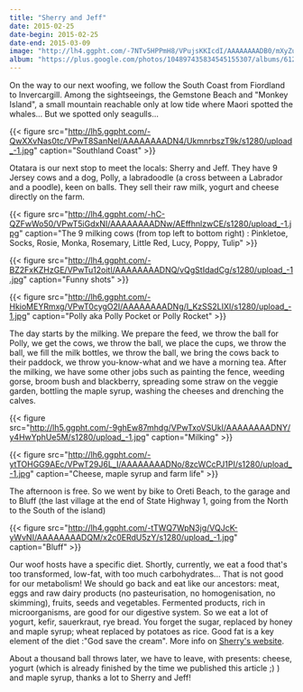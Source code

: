 ```yaml
---
title: "Sherry and Jeff"
date: 2015-02-25
date-begin: 2015-02-25
date-end: 2015-03-09
image: "http://lh4.ggpht.com/-7NTv5HPPmH8/VPujsKKIcdI/AAAAAAAADB0/mXyZuivmRro/s1280/upload_-1.jpg"
album: "https://plus.google.com/photos/104897435834545155307/albums/6123665301348472513"
---
```


On the way to our next woofing, we follow the South Coast from Fiordland to Invercargill. Among the sightseeings, the Gemstone Beach and "Monkey Island", a small mountain reachable only at low tide where Maori spotted the whales... But we spotted only seagulls...

{{< figure src="http://lh5.ggpht.com/-QwXXvNas0tc/VPwT8SanNeI/AAAAAAAADN4/UkmnrbszT9k/s1280/upload_-1.jpg" caption="Southland Coast" >}}

Otatara is our next stop to meet the locals: Sherry and Jeff. They have 9 Jersey cows and a dog, Polly, a labradoodle (a cross between a Labrador and a poodle), keen on balls. They sell their raw milk, yogurt and cheese directly on the farm.

{{< figure src="http://lh4.ggpht.com/-hC-QZFwWo50/VPwT5iGdxNI/AAAAAAAADNw/AEffhnlzwCE/s1280/upload_-1.jpg" caption="The 9 milking cows (from top left to bottom right) : Pinkletoe, Socks, Rosie, Monka, Rosemary, Little Red, Lucy, Poppy, Tulip" >}}

{{< figure src="http://lh4.ggpht.com/-BZ2FxKZHzGE/VPwTu12oitI/AAAAAAAADNQ/vQgStIdadCg/s1280/upload_-1.jpg" caption="Funny shots" >}}

{{< figure src="http://lh6.ggpht.com/-HkioMEYRmxg/VPwT0cygO2I/AAAAAAAADNg/I_KzSS2LIXI/s1280/upload_-1.jpg" caption="Polly aka Polly Pocket or Polly Rocket" >}}

The day starts by the milking. We prepare the feed, we throw the ball for Polly, we get the cows, we throw the ball, we place the cups, we throw the ball, we fill the milk bottles, we throw the ball, we bring the cows back to their paddock, we throw you-know-what and we have a morning tea. After the milking, we have some other jobs such as painting the fence, weeding gorse, broom bush and blackberry, spreading some straw on the veggie garden, bottling the maple syrup, washing the cheeses and drenching the calves.

{{< figure src="http://lh5.ggpht.com/-9ghEw87mhdg/VPwTxoVSUkI/AAAAAAAADNY/y4HwYphUe5M/s1280/upload_-1.jpg" caption="Milking" >}}

{{< figure src="http://lh6.ggpht.com/-ytTOHGG9AEc/VPwT29J6L_I/AAAAAAAADNo/8zcWCcPJ1PI/s1280/upload_-1.jpg" caption="Cheese, maple syrup and farm life" >}}

The afternoon is free. So we went by bike to Oreti Beach, to the garage and to Bluff (the last village at the end of State Highway 1, going from the North to the South of the island)

{{< figure src="http://lh4.ggpht.com/-tTWQ7WpN3jg/VQJcK-yWvNI/AAAAAAAADQM/x2c0ERdU5zY/s1280/upload_-1.jpg" caption="Bluff" >}}

Our woof hosts have a specific diet. Shortly, currently, we eat a food that's too transformed, low-fat, with too much carbohydrates... That is not good for our metabolism! We should go back and eat like our ancestors: meat, eggs and raw dairy products (no pasteurisation, no homogenisation, no skimming), fruits, seeds and vegetables. Fermented products, rich in microorganisms, are good for our digestive system. So we eat a lot of yogurt, kefir, sauerkraut, rye bread. You forget the sugar, replaced by honey and maple syrup; wheat replaced by potatoes as rice. Good fat is a key element of the diet :"God save the cream". More info on [Sherry's website](http://www.thecroft.net.nz).

About a thousand ball throws later, we have to leave, with presents: cheese, yogurt (which is already finished by the time we published this article ;) ) and maple syrup, thanks a lot to Sherry and Jeff!